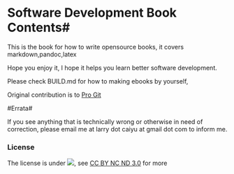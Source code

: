 # Software Development Book Contents#

This is the book for how to write opensource books, it covers markdown,pandoc,latex

Hope you enjoy it, I hope it helps you learn better software development. 

Please check BUILD.md for how to making ebooks by yourself, 

Original contribution is to [Pro Git](http://github.com/progit/progit) 

#Errata#

If you see anything that is technically wrong or otherwise in need of
correction, please email me at larry dot caiyu at gmail dot com to inform me.

### License
  The license is under ![](http://i.creativecommons.org/l/by-nc-nd/3.0/88x31.png), see [CC BY NC ND 3.0](http://creativecommons.org/licenses/by-nc-nd/3.0/) for more

